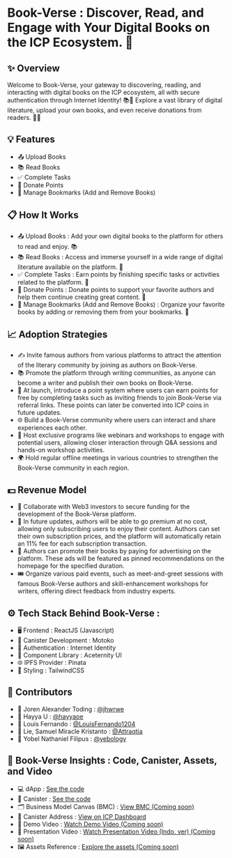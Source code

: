 # Book-Verse : Discover, Read, and Engage with Your Digital Books on the ICP Ecosystem. 🚀

## ✨ Overview
Welcome to Book-Verse, your gateway to discovering, reading, and interacting with digital books on the ICP ecosystem, all with secure authentication through Internet Identity! 📚🚀 Explore a vast library of digital literature, upload your own books, and even receive donations from readers. 🌟📖 

## 💡 Features
- 📤 Upload Books
- 📚 Read Books
- ✅ Complete Tasks
- 💸 Donate Points
- 🔖 Manage Bookmarks (Add and Remove Books)
  
## 📋 How It Works
- 📤 Upload Books : Add your own digital books to the platform for others to read and enjoy. 📚
- 📚 Read Books : Access and immerse yourself in a wide range of digital literature available on the platform. 🌟
- ✅ Complete Tasks : Earn points by finishing specific tasks or activities related to the platform. 🎯
- 💸 Donate Points : Donate points to support your favorite authors and help them continue creating great content. 🌟
- 🔖 Manage Bookmarks (Add and Remove Books) : Organize your favorite books by adding or removing them from your bookmarks. 📌

## 📈 Adoption Strategies
- ✍️ Invite famous authors from various platforms to attract the attention of the literary community by joining as authors on Book-Verse.
- 📚 Promote the platform through writing communities, as anyone can become a writer and publish their own books on Book-Verse.
- 🎁 At launch, introduce a point system where users can earn points for free by completing tasks such as inviting friends to join Book-Verse via referral links. These points can later be converted into ICP coins in future updates.
- 🌐 Build a Book-Verse community where users can interact and share experiences each other.
- 🎤 Host exclusive programs like webinars and workshops to engage with potential users, allowing closer interaction through Q&A sessions and hands-on workshop activities.
- 🌍 Hold regular offline meetings in various countries to strengthen the Book-Verse community in each region.

## 💵 Revenue Model
- 🤝 Collaborate with Web3 investors to secure funding for the development of the Book-Verse platform.
- 🔮 In future updates, authors will be able to go premium at no cost, allowing only subscribing users to enjoy their content. Authors can set their own subscription prices, and the platform will automatically retain an 11% fee for each subscription transaction.
- 📢 Authors can promote their books by paying for advertising on the platform. These ads will be featured as pinned recommendations on the homepage for the specified duration.
- 🎟️ Organize various paid events, such as meet-and-greet sessions with famous Book-Verse authors and skill-enhancement workshops for writers, offering direct feedback from industry experts.

## ⚙️ Tech Stack Behind Book-Verse :
- 🖥️ Frontend : ReactJS (Javascript)
- 🔧 Canister Development : Motoko
- 🔑 Authentication : Internet Identity
- 🧩 Component Library : Aceternity UI
- 🌐 IPFS Provider : Pinata
- 🎨 Styling : TailwindCSS

## 🤝 Contributors
- 🧑 Joren Alexander Toding : [@jhwrwe](https://github.com/jhwrwe)
- 🧑 Hayya U : [@hayyaoe](https://github.com/hayyaoe)
- 🧑 Louis Fernando : [@LouisFernando1204](https://github.com/LouisFernando1204)
- 🧑 Lie, Samuel Miracle Kristanto : [@Attraqtia](https://github.com/Attraqtia)
- 🧑 Yobel Nathaniel Filipus : [@yebology](https://github.com/yebology)
  
## 🚀 Book-Verse Insights : Code, Canister, Assets, and Video
- 💻 dApp : [See the code](https://github.com/yebology/bookverse-dapp.git)
- 🔧 Canister :  [See the code](https://github.com/yebology/bookverse-canister.git)
- 🗂️ Business Model Canvas (BMC) : [View BMC (Coming soon)]()
- 📜 Canister Address : [View on ICP Dashboard](https://dashboard.internetcomputer.org/canister/bczox-miaaa-aaaap-qhypa-cai)
- 🎥 Demo Video : [Watch Demo Video (Coming soon)]()
- 🎤 Presentation Video : [Watch Presentation Video (Indo. ver) (Coming soon)]()
- 🖼️ Assets Reference : [Explore the assets (Coming soon)]()
